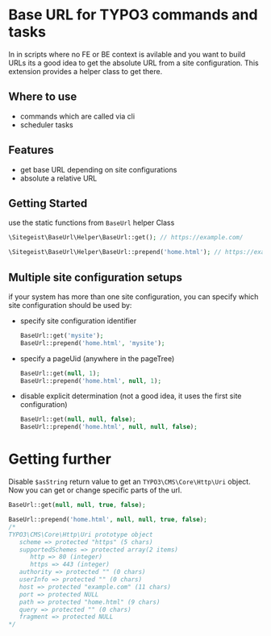 # Base URL for TYPO3 commands and tasks

In in scripts where no FE or BE context is avilable and you want to build URLs its a good idea to get the absolute URL from a site configuration. This extension provides a helper class to get there.

## Where to use

* commands which are called via cli
* scheduler tasks

## Features

* get base URL depending on site configurations
* absolute a relative URL

## Getting Started

use the static functions from `BaseUrl` helper Class

```PHP
\Sitegeist\BaseUrl\Helper\BaseUrl::get(); // https://example.com/
```

```PHP
\Sitegeist\BaseUrl\Helper\BaseUrl::prepend('home.html'); // https://example.com/home.html
```

## Multiple site configuration setups

if your system has more than one site configuration, you can specify which site configuration should be used by:

* specify site configuration identifier
    ```PHP
    BaseUrl::get('mysite');
    BaseUrl::prepend('home.html', 'mysite');
    ```
* specify a pageUid (anywhere in the pageTree)
    ```PHP
    BaseUrl::get(null, 1);
    BaseUrl::prepend('home.html', null, 1);
    ```
* disable explicit determination (not a good idea, it uses the first site configuration)
    ```PHP
    BaseUrl::get(null, null, false);
    BaseUrl::prepend('home.html', null, null, false);
    ```

# Getting further

Disable `$asString` return value to get an `TYPO3\CMS\Core\Http\Uri` object. Now you can get or change specific parts of the url.

```PHP
BaseUrl::get(null, null, true, false);

BaseUrl::prepend('home.html', null, null, true, false);
/*
TYPO3\CMS\Core\Http\Uri prototype object
   scheme => protected "https" (5 chars)
   supportedSchemes => protected array(2 items)
      http => 80 (integer)
      https => 443 (integer)
   authority => protected "" (0 chars)
   userInfo => protected "" (0 chars)
   host => protected "example.com" (11 chars)
   port => protected NULL
   path => protected "home.html" (9 chars)
   query => protected "" (0 chars)
   fragment => protected NULL
*/
```
